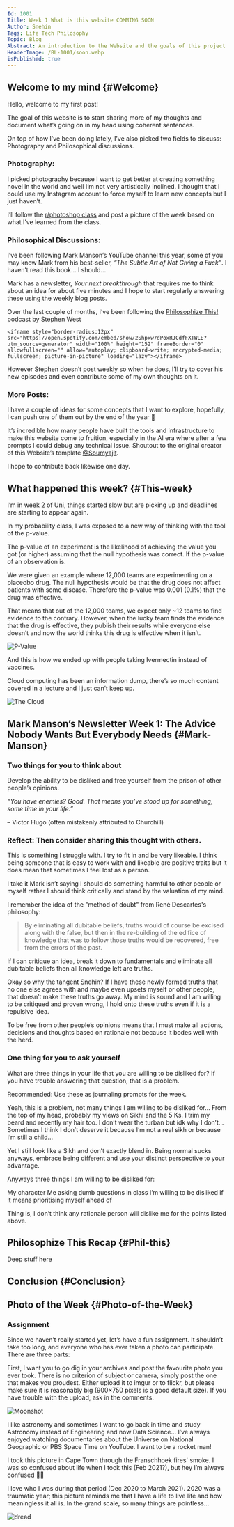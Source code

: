 ```yaml
---
Id: 1001
Title: Week 1 What is this website COMMING SOON
Author: Snehin
Tags: Life Tech Philosophy
Topic: Blog
Abstract: An introduction to the Website and the goals of this project.
HeaderImage: /BL-1001/soon.webp
isPublished: true
---
```



## Welcome to my mind {#Welcome}

Hello, welcome to my first post!

The goal of this website is to start sharing more of my thoughts and document what’s going on in my head using coherent sentences. 

On top of how I’ve been doing lately, I’ve also picked two fields to discuss: Photography and Philosophical discussions.

### Photography:

I picked photography because I want to get better at creating something novel in the world and well I’m not very artistically inclined. I thought that I could use my Instagram account to force myself to learn new concepts but I just haven’t.

I’ll follow the [r/photoshop class](http://www.r-photoclass.com/) and post a picture of the week based on what I’ve learned from the class.

### Philosophical Discussions:

I’ve been following Mark Manson’s YouTube channel this year, some of you may know Mark from his best-seller, *“The Subtle Art of Not Giving a Fuck”*. I haven’t read this book… I should…

Mark has a newsletter, *Your next breakthrough* that requires me to think about an idea for about five minutes and I hope to start regularly answering these using the weekly blog posts.

Over the last couple of months, I’ve been following the [Philosophize This!](https://open.spotify.com/show/2Shpxw7dPoxRJCdfFXTWLE?si=b571b814482248d2) podcast by Stephen West

`<iframe style="border-radius:12px" src="https://open.spotify.com/embed/show/2Shpxw7dPoxRJCdfFXTWLE?utm_source=generator" width="100%" height="152" frameBorder="0" allowfullscreen="" allow="autoplay; clipboard-write; encrypted-media; fullscreen; picture-in-picture" loading="lazy"></iframe>`

However Stephen doesn’t post weekly so when he does, I’ll try to cover his new episodes and even contribute some of my own thoughts on it.

### More Posts:

I have a couple of ideas for some concepts that I want to explore, hopefully, I can push one of them out by the end of the year 🤞

It’s incredible how many people have built the tools and infrastructure to make this website come to fruition, especially in the AI era where after a few prompts I could debug any technical issue. Shoutout to the original creator of this Website’s template [@Soumyajit](https://x.com/Soumyajit4419).

I hope to contribute back likewise one day.

## What happened this week? {#This-week}

I’m in week 2 of Uni, things started slow but are picking up and deadlines are starting to appear again.

In my probability class, I was exposed to a new way of thinking with the tool of the p-value.

The p-value of an experiment is the likelihood of achieving the value you got (or higher) assuming that the null hypothesis was correct. If the p-value of an observation is.

We were given an example where 12,000 teams are experimenting on a placeobo drug. The null hypothesis would be that the drug does not affect patients with some disease. Therefore the p-value was 0.001 (0.1%) that the drug was effective.

That means that out of the 12,000 teams, we expect only ~12 teams to find evidence to the contrary. However, when the lucky team finds the evidence that the drug is effective, they publish their results while everyone else doesn’t and now the world thinks this drug is effective when it isn’t.

![P-Value](/BL-1001/p_val.jpg)

And this is how we ended up with people taking Ivermectin instead of vaccines.

Cloud computing has been an information dump, there’s so much content covered in a lecture and I just can’t keep up.

![The Cloud](/BL-1001/cloud_brain.png)



## Mark Manson’s Newsletter Week 1: The Advice Nobody Wants But Everybody Needs {#Mark-Manson}

### Two things for you to think about
Develop the ability to be disliked and free yourself from the prison of other people’s opinions.

*“You have enemies? Good. That means you’ve stood up for something, some time in your life.”*

– Victor Hugo (often mistakenly attributed to Churchill)

### Reflect: Then consider sharing this thought with others.

This is something I struggle with. I try to fit in and be very likeable. I think being someone that is easy to work with and likeable are positive traits but it does mean that sometimes I feel lost as a person.

I take it Mark isn’t saying I should do something harmful to other people or myself rather I should think critically and stand by the valuation of my mind.

I remember the idea of the "method of doubt" from René Descartes's philosophy:

> By eliminating all dubitable beliefs, truths would of course be excised along with the false, but then in the re-building of the edifice of knowledge that was to follow those truths would be recovered, free from the errors of the past.

If I can critique an idea, break it down to fundamentals and eliminate all dubitable beliefs then all knowledge left are truths.

Okay so why the tangent Snehin? If I have these newly formed truths that no one else agrees with and maybe even upsets myself or other people, that doesn’t make these truths go away. My mind is sound and I am willing to be critiqued and proven wrong, I hold onto these truths even if it is a repulsive idea. 

To be free from other people’s opinions means that I must make all actions, decisions and thoughts based on rationale not because it bodes well with the herd.

### One thing for you to ask yourself

What are three things in your life that you are willing to be disliked for? If you have trouble answering that question, that is a problem.

Recommended: Use these as journaling prompts for the week.

Yeah, this is a problem, not many things I am willing to be disliked for… From the top of my head, probably my views on Sikhi and the 5 Ks. I trim my beard and recently my hair too. I don’t wear the turban but idk why I don’t… Sometimes I think I don’t deserve it because I’m not a real sikh or because I’m still a child…

Yet I still look like a Sikh and don’t exactly blend in. Being normal sucks anyways, embrace being different and use your distinct perspective to your advantage.

Anyways three things I am willing to be disliked for:

My character
Me asking dumb questions in class
I’m willing to be disliked if it means prioritising myself ahead of 

Thing is, I don’t think any rationale person will dislike me for the points listed above.


## Philosophize This Recap {#Phil-this}

Deep stuff here 
## Conclusion {#Conclusion}


## Photo of the Week {#Photo-of-the-Week}

### Assignment
Since we haven’t really started yet, let’s have a fun assignment. It shouldn’t take too long, and everyone who has ever taken a photo can participate. There are three parts:

First, I want you to go dig in your archives and post the favourite photo you ever took. There is no criterion of subject or camera, simply post the one that makes you proudest. Either upload it to imgur or to flickr, but please make sure it is reasonably big (900×750 pixels is a good default size). If you have trouble with the upload, ask in the comments.

![Moonshot](/BL-1001/moon.jpeg)

I like astronomy and sometimes I want to go back in time and study Astronomy instead of Engineering and now Data Science… I’ve always enjoyed watching documentaries about the Universe on National Geographic or PBS Space Time on YouTube. I want to be a rocket man!

I took this picture in Cape Town through the Franschhoek fires' smoke. I was so confused about life when I took this (Feb 2021?), but hey I’m always confused 🤷‍♂️

I love who I was during that period (Dec 2020 to March 2021). 2020 was a traumatic year; this picture reminds me that I have a life to live life and how meaningless it all is. In the grand scale, so many things are pointless…

![dread](/BL-1001/dread.jpg)

